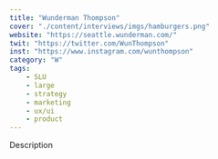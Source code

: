 ```yaml
---
title: "Wunderman Thompson"
cover: "./content/interviews/imgs/hamburgers.png"
website: "https://seattle.wunderman.com/"
twit: "https://twitter.com/WunThompson"
inst: "https://www.instagram.com/wunthompson"
category: "W"
tags:
    - SLU
    - large
    - strategy
    - marketing
    - ux/ui
    - product
---
```


Description
